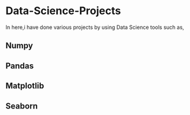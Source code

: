 # Data-Science-Projects
  In here,i have done various projects by using Data Science tools such as,
  ## Numpy
  ## Pandas
  ## Matplotlib
  ## Seaborn
